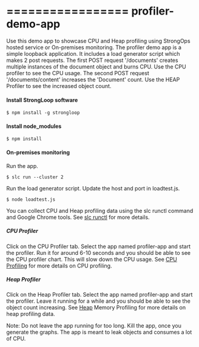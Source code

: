 =================
profiler-demo-app
=================

Use this demo app to showcase CPU and Heap profiling using StrongOps 
hosted service or On-premises monitoring. 
The profiler demo app is a simple loopback application. 
It includes a load generator script which makes 2 post requests. 
The first POST request '/documents' creates multiple instances of the 
document object and burns CPU. Use the CPU profiler to see the CPU usage. 
The second POST request '/documents/content' increases the 'Document' 
count. Use the HEAP Profiler to see the increased object count.  

#### Install StrongLoop software

    $ npm install -g strongloop

#### Install node_modules

    $ npm install

#### On-premises monitoring

Run the app.

    $ slc run --cluster 2

    
Run the load generator script. Update the host and port in loadtest.js. 

    $ node loadtest.js
    
You can collect CPU and Heap profiling data using the slc runctl 
command and Google Chrome tools. 
See [slc runctl](http://docs.strongloop.com/display/SLC/slc+runctl) for more details.

##### CPU Profiler

Click on the CPU Profiler tab. Select the app named profiler-app and 
start the profiler. Run it for around 6-10 seconds and you should be able 
to see the CPU profiler chart. This will slow down the 
CPU usage. 
See [CPU Profiling](http://docs.strongloop.com/display/SLA/CPU+profiling) 
for more details on CPU profiling.

##### Heap Profiler 

Click on the Heap Profiler tab. Select the app named profiler-app and 
start the profiler. Leave it running for a while and you should be able 
to see the object count increasing.
See [Heap](http://docs.strongloop.com/display/SLA/Heap+memory+profiling)
Memory Profiling for more details on heap  profiling data.

Note: Do not leave the app running for too long. Kill the app, once you 
generate the graphs. The app is meant to leak objects and consumes a lot of CPU.

